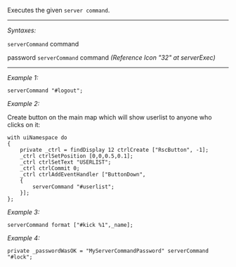 Executes the given `server command`.


---
*Syntaxes:*

`serverCommand` command

password `serverCommand` command *(Reference Icon "32" at serverExec)*

---
*Example 1:*

```sqf
serverCommand "#logout";
```

*Example 2:*

Create button on the main map which will show userlist to anyone who clicks on it:

```sqf
with uiNamespace do 
{
	private _ctrl = findDisplay 12 ctrlCreate ["RscButton", -1];
	_ctrl ctrlSetPosition [0,0,0.5,0.1];
	_ctrl ctrlSetText "USERLIST";
	_ctrl ctrlCommit 0;
	_ctrl ctrlAddEventHandler ["ButtonDown", 
	{
		serverCommand "#userlist";
	}];
};
```

*Example 3:*

```sqf
serverCommand format ["#kick %1",_name];
```

*Example 4:*

```sqf
private _passwordWasOK = "MyServerCommandPassword" serverCommand "#lock";
```